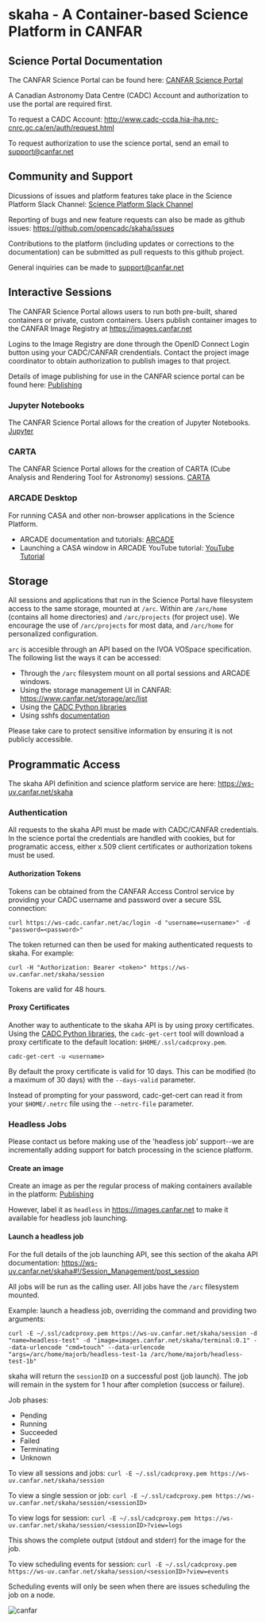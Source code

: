 # skaha - A Container-based Science Platform in CANFAR

## Science Portal Documentation

The CANFAR Science Portal can be found here:  [CANFAR Science Portal](https://www.canfar.net)

A Canadian Astronomy Data Centre (CADC) Account and authorization to use the portal are required first.

To request a CADC Account:  http://www.cadc-ccda.hia-iha.nrc-cnrc.gc.ca/en/auth/request.html

To request authorization to use the science portal, send an email to [support@canfar.net](mailto:support@canfar.net)

## Community and Support

Dicussions of issues and platform features take place in the Science Platform Slack Channel:  [Science Platform Slack Channel](https://cadc.slack.com/archives/C01K60U5Q87)

Reporting of bugs and new feature requests can also be made as github issues:  https://github.com/opencadc/skaha/issues

Contributions to the platform (including updates or corrections to the documentation) can be submitted as pull requests to this github project.

General inquiries can be made to [support@canfar.net](mailto:support@canfar.net)

## Interactive Sessions

The CANFAR Science Portal allows users to run both pre-built, shared containers or private, custom containers.  Users publish container images to the CANFAR Image Registry at https://images.canfar.net

Logins to the Image Registry are done through the OpenID Connect Login button using your CADC/CANFAR crendentials.  Contact the project image coordinator to obtain authorization to publish images to that project.

Details of image publishing for use in the CANFAR science portal can be found here:  [Publishing](https://github.com/opencadc/skaha/tree/master/containers)

### Jupyter Notebooks

The CANFAR Science Portal allows for the creation of Jupyter Notebooks.  [Jupyter](https://jupyter.org/)

### CARTA 

The CANFAR Science Portal allows for the creation of CARTA (Cube Analysis and Rendering Tool for Astronomy) sessions.  [CARTA](https://cartavis.org/) 

### ARCADE Desktop

For running CASA and other non-browser applications in the Science Platform.

- ARCADE documentation and tutorials: [ARCADE](https://github.com/canfar/arcade)
- Launching a CASA window in ARCADE YouTube tutorial:  [YouTube Tutorial](https://youtu.be/GDDQ3jKbldU)

## Storage

All sessions and applications that run in the Science Portal have filesystem access to the same storage, mounted at `/arc`.  Within are `/arc/home` (contains all home directories) and `/arc/projects` (for project use).  We encourage the use of `/arc/projects` for most data, and `/arc/home` for personalized configuration.

`arc` is accesible through an API based on the IVOA VOSpace specification.  The following list the ways it can be accessed:
- Through the `/arc` filesystem mount on all portal sessions and ARCADE windows.
- Using the storage management UI in CANFAR: https://www.canfar.net/storage/arc/list
- Using the [CADC Python libraries](https://github.com/opencadc/vostools/tree/master/vos)
- Using sshfs [documentation](https://github.com/canfar/arcade/tree/master/arcade-tutorial)

Please take care to protect sensitive information by ensuring it is not publicly accessible.

## Programmatic Access

The skaha API definition and science platform service are here:  https://ws-uv.canfar.net/skaha

### Authentication

All requests to the skaha API must be made with CADC/CANFAR credentials.  In the science portal the credentials are handled with cookies, but for programatic access, either x.509 client certificates or authorization tokens must be used.

#### Authorization Tokens

Tokens can be obtained from the CANFAR Access Control service by providing your CADC username and password over a secure SSL connection:

```curl https://ws-cadc.canfar.net/ac/login -d "username=<username>" -d "password=<password>"```

The token returned can then be used for making authenticated requests to skaha.  For example:

```curl -H "Authorization: Bearer <token>" https://ws-uv.canfar.net/skaha/session```

Tokens are valid for 48 hours.

#### Proxy Certificates

Another way to authenticate to the skaha API is by using proxy certificates.  Using the [CADC Python libraries](https://github.com/opencadc/vostools/tree/master/vos), the `cadc-get-cert` tool will download a proxy certificate to the default location: `$HOME/.ssl/cadcproxy.pem`.

```cadc-get-cert -u <username>```

By default the proxy certificate is valid for 10 days.  This can be modified (to a maximum of 30 days) with the `--days-valid` parameter.

Instead of prompting for your password, cadc-get-cert can read it from your `$HOME/.netrc` file using the `--netrc-file` parameter.

### Headless Jobs

Please contact us before making use of the 'headless job' support--we are incrementally adding support for batch processing in the science platform.

#### Create an image

Create an image as per the regular process of making containers available in the platform:  [Publishing](https://github.com/opencadc/skaha/tree/master/containers)

However, label it as `headless` in https://images.canfar.net to make it available for headless job launching.

#### Launch a headless job

For the full details of the job launching API, see this section of the akaha API documentation:  https://ws-uv.canfar.net/skaha#!/Session_Management/post_session

All jobs will be run as the calling user.  All jobs have the `/arc` filesystem mounted.

Example: launch a headless job, overriding the command and providing two arguments:

```curl -E ~/.ssl/cadcproxy.pem https://ws-uv.canfar.net/skaha/session -d "name=headless-test" -d "image=images.canfar.net/skaha/terminal:0.1" --data-urlencode "cmd=touch" --data-urlencode "args=/arc/home/majorb/headless-test-1a /arc/home/majorb/headless-test-1b"```

skaha will return the `sessionID` on a successful post (job launch).  The job will remain in the system for 1 hour after completion (success or failure).

Job phases:
- Pending
- Running
- Succeeded
- Failed
- Terminating
- Unknown

To view all sessions and jobs:
```curl -E ~/.ssl/cadcproxy.pem https://ws-uv.canfar.net/skaha/session```

To view a single session or job:
```curl -E ~/.ssl/cadcproxy.pem https://ws-uv.canfar.net/skaha/session/<sessionID>```

To view logs for session:
```curl -E ~/.ssl/cadcproxy.pem https://ws-uv.canfar.net/skaha/session/<sessionID>?view=logs```

This shows the complete output (stdout and stderr) for the image for the job.

To view scheduling events for session:
```curl -E ~/.ssl/cadcproxy.pem https://ws-uv.canfar.net/skaha/session/<sessionID>?view=events```

Scheduling events will only be seen when there are issues scheduling the job on a node.





![canfar](canfar-logo.png)
